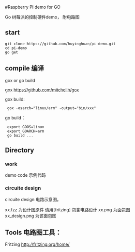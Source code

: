 #Raspberry PI  demo for  GO 

Go 树莓派的控制硬件demo， 附电路图

## start

```
git clone https://github.com/huyinghuan/pi-demo.git
cd pi-demo
go get
```

## compile 编译

gox or go build

gox https://github.com/mitchellh/gox

gox build:
```
 gox -osarch="linux/arm" -output="bin/xxx"
```

go build：

```
 export GOOS=linux
 export GOARCH=arm
 go build ...
```

##  Directory 

### work

demo code
示例代码

### circuite design

circuite design  电路示意图。

xx.fzz 为设计图原件 请用[fritzing] 包含电路设计
xx.png 为面包图
xx_design.png 为该面包图

## Tools 电路图工具： 

Fritzing http://fritzing.org/home/